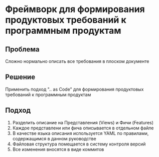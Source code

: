 # Фреймворк для формирования продуктовых требований к программным продуктам
## Проблема
Сложно нормально описать все требования в плоском документе 
## Решение
Применить подход ".. as Code" для формирования продуктовых требований к программным продуктам
## Подход
1. Разделить описание на Представления (Views) и Фичи (Features)
2. Каждое представлени или фича описывается в отдельном файле
3. В качестве языка описания используется YAML по правилами, содержащимся в данном руководстве
4. Файловая структура помещается в систему контроля версий
5. Все изменения вносятся в виде коммитов
